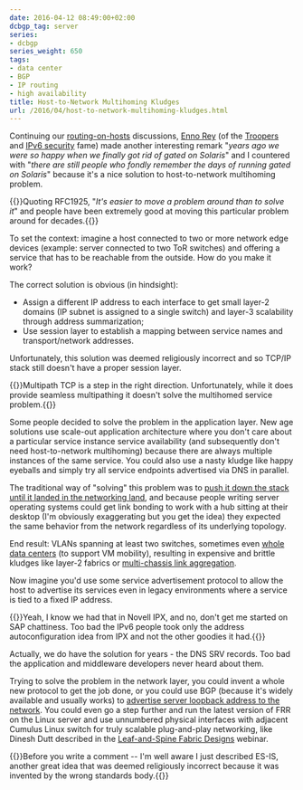 ```yaml
---
date: 2016-04-12 08:49:00+02:00
dcbgp_tag: server
series:
- dcbgp
series_weight: 650
tags:
- data center
- BGP
- IP routing
- high availability
title: Host-to-Network Multihoming Kludges
url: /2016/04/host-to-network-multihoming-kludges.html
---
```

Continuing our [routing-on-hosts](http://blog.ipspace.net/2016/03/sysadmins-shouldnt-be-involved-with.html) discussions, [Enno Rey](https://twitter.com/Enno_Insinuator) (of the [Troopers](https://www.troopers.de/troopers16/) and [IPv6 security](https://www.insinuator.net/tag/ipv6/) fame) made another interesting remark "*years ago we were so happy when we finally got rid of gated on Solaris*" and I countered with "*there are still people who fondly remember the days of running gated on Solaris*" because it's a nice solution to host-to-network multihoming problem.

{{<note info>}}Quoting RFC1925, "*It's easier to move a problem around than to solve it*" and people have been extremely good at moving this particular problem around for decades.{{</note>}}
<!--more-->
To set the context: imagine a host connected to two or more network edge devices (example: server connected to two ToR switches) and offering a service that has to be reachable from the outside. How do you make it work?

The correct solution is obvious (in hindsight):

-   Assign a different IP address to each interface to get small layer-2 domains (IP subnet is assigned to a single switch) and layer-3 scalability through address summarization;
-   Use session layer to establish a mapping between service names and transport/network addresses.

Unfortunately, this solution was deemed religiously incorrect and so TCP/IP stack still doesn't have a proper session layer.

{{<note info>}}Multipath TCP is a step in the right direction. Unfortunately, while it does provide seamless multipathing it doesn't solve the multihomed service problem.{{</note>}}

Some people decided to solve the problem in the application layer. New age solutions use scale-out application architecture where you don't care about a particular service instance service availability (and subsequently don't need host-to-network multihoming) because there are always multiple instances of the same service. You could also use a nasty kludge like happy eyeballs and simply try all service endpoints advertised via DNS in parallel.

The traditional way of "solving" this problem was to [push it down the stack until it landed in the networking land](http://blog.ipspace.net/2013/04/this-is-what-makes-networking-so-complex.html), and because people writing server operating systems could get link bonding to work with a hub sitting at their desktop (I'm obviously exaggerating but you get the idea) they expected the same behavior from the network regardless of its underlying topology.

End result: VLANs spanning at least two switches, sometimes even [whole data centers](http://blog.ipspace.net/2012/05/layer-2-network-is-single-failure.html) (to support VM mobility), resulting in expensive and brittle kludges like layer-2 fabrics or [multi-chassis link aggregation](http://blog.ipspace.net/2010/10/multi-chassis-link-aggregation-basics.html).

Now imagine you'd use some service advertisement protocol to allow the host to advertise its services even in legacy environments where a service is tied to a fixed IP address.

{{<note>}}Yeah, I know we had that in Novell IPX, and no, don't get me started on SAP chattiness. Too bad the IPv6 people took only the address autoconfiguration idea from IPX and not the other goodies it had.{{</note>}}

Actually, we do have the solution for years - the DNS SRV records. Too bad the application and middleware developers never heard about them.

Trying to solve the problem in the network layer, you could invent a whole new protocol to get the job done, or you could use BGP (because it's widely available and usually works) to [advertise server loopback address to the network](http://blog.ipspace.net/2016/02/running-bgp-on-servers.html). You could even go a step further and run the latest version of FRR on the Linux server and use unnumbered physical interfaces with adjacent Cumulus Linux switch for truly scalable plug-and-play networking, like Dinesh Dutt described in the [Leaf-and-Spine Fabric Designs](http://www.ipspace.net/Leaf-and-Spine_Fabric_Designs) webinar.

{{<note info>}}Before you write a comment -- I'm well aware I just described ES-IS, another great idea that was deemed religiously incorrect because it was invented by the wrong standards body.{{</note>}}
